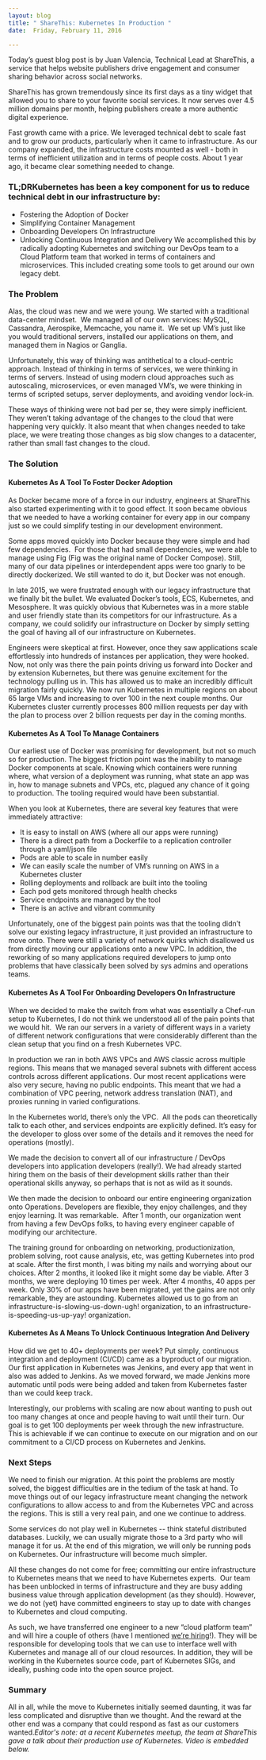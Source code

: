 ```yaml
---
layout: blog
title: " ShareThis: Kubernetes In Production "
date:  Friday, February 11, 2016

---
```

Today’s guest blog post is by Juan Valencia, Technical Lead at ShareThis, a service that helps website publishers drive engagement and consumer sharing behavior across social networks.

ShareThis has grown tremendously since its first days as a tiny widget that allowed you to share to your favorite social services. It now serves over 4.5 million domains per month, helping publishers create a more authentic digital experience.

Fast growth came with a price. We leveraged technical debt to scale fast and to grow our products, particularly when it came to infrastructure. As our company expanded, the infrastructure costs mounted as well - both in terms of inefficient utilization and in terms of people costs. About 1 year ago, it became clear something needed to change.

### TL;DRKubernetes has been a key component for us to reduce technical debt in our infrastructure by:

* Fostering the Adoption of Docker
* Simplifying Container Management
* Onboarding Developers On Infrastructure
* Unlocking Continuous Integration and Delivery
We accomplished this by radically adopting Kubernetes and switching our DevOps team to a Cloud Platform team that worked in terms of containers and microservices. This included creating some tools to get around our own legacy debt.  

### The Problem

Alas, the cloud was new and we were young. We started with a traditional data-center mindset. &nbsp;We managed all of our own services: MySQL, Cassandra, Aerospike, Memcache, you name it. &nbsp;We set up VM’s just like you would traditional servers, installed our applications on them, and managed them in Nagios or Ganglia.

Unfortunately, this way of thinking was antithetical to a cloud-centric approach. Instead of thinking in terms of services, we were thinking in terms of servers. Instead of using modern cloud approaches such as autoscaling, microservices, or even managed VM’s, we were thinking in terms of scripted setups, server deployments, and avoiding vendor lock-in.

These ways of thinking were not bad per se, they were simply inefficient. They weren’t taking advantage of the changes to the cloud that were happening very quickly. It also meant that when changes needed to take place, we were treating those changes as big slow changes to a datacenter, rather than small fast changes to the cloud.

### The Solution

#### Kubernetes As A Tool To Foster Docker Adoption

As Docker became more of a force in our industry, engineers at ShareThis also started experimenting with it to good effect. It soon became obvious that we needed to have a working container for every app in our company just so we could simplify testing in our development environment.

Some apps moved quickly into Docker because they were simple and had few dependencies. &nbsp;For those that had small dependencies, we were able to manage using Fig (Fig was the original name of Docker Compose). Still, many of our data pipelines or interdependent apps were too gnarly to be directly dockerized. We still wanted to do it, but Docker was not enough.

In late 2015, we were frustrated enough with our legacy infrastructure that we finally bit the bullet. We evaluated Docker’s tools, ECS, Kubernetes, and Mesosphere. It was quickly obvious that Kubernetes was in a more stable and user friendly state than its competitors for our infrastructure. As a company, we could solidify our infrastructure on Docker by simply setting the goal of having all of our infrastructure on Kubernetes.

Engineers were skeptical at first. However, once they saw applications scale effortlessly into hundreds of instances per application, they were hooked. Now, not only was there the pain points driving us forward into Docker and by extension Kubernetes, but there was genuine excitement for the technology pulling us in. This has allowed us to make an incredibly difficult migration fairly quickly. We now run Kubernetes in multiple regions on about 65 large VMs and increasing to over 100 in the next couple months. Our Kubernetes cluster currently processes 800 million requests per day with the plan to process over 2 billion requests per day in the coming months.

#### Kubernetes As A Tool To Manage Containers

Our earliest use of Docker was promising for development, but not so much so for production. The biggest friction point was the inability to manage Docker components at scale. Knowing which containers were running where, what version of a deployment was running, what state an app was in, how to manage subnets and VPCs, etc, plagued any chance of it going to production. The tooling required would have been substantial.



When you look at Kubernetes, there are several key features that were immediately attractive:

* It is easy to install on AWS (where all our apps were running)
* There is a direct path from a Dockerfile to a replication controller through a yaml/json file
* Pods are able to scale in number easily
* We can easily scale the number of VM’s running on AWS in a Kubernetes cluster
* Rolling deployments and rollback are built into the tooling
* Each pod gets monitored through health checks
* Service endpoints are managed by the tool
* There is an active and vibrant community



Unfortunately, one of the biggest pain points was that the tooling didn’t solve our existing legacy infrastructure, it just provided an infrastructure to move onto. There were still a variety of network quirks which disallowed us from directly moving our applications onto a new VPC.&nbsp;In addition, the reworking of so many applications required developers to jump onto problems that have classically been solved by sys admins and operations teams.

#### Kubernetes As A Tool For Onboarding Developers On Infrastructure

When we decided to make the switch from what was essentially a Chef-run setup to Kubernetes, I do not think we understood all of the pain points that we would hit. &nbsp;We ran our servers in a variety of different ways in a variety of different network configurations that were considerably different than the clean setup that you find on a fresh Kubernetes VPC. &nbsp;

In production we ran in both AWS VPCs and AWS classic across multiple regions. This means that we managed several subnets with different access controls across different applications. Our most recent applications were also very secure, having no public endpoints. This meant that we had a combination of VPC peering, network address translation (NAT), and proxies running in varied configurations.

In the Kubernetes world, there’s only the VPC. &nbsp;All the pods can theoretically talk to each other, and services endpoints are explicitly defined. It’s easy for the developer to gloss over some of the details and it removes the need for operations (mostly). &nbsp;

We made the decision to convert all of our infrastructure / DevOps developers into application developers (really!). We had already started hiring them on the basis of their development skills rather than their operational skills anyway, so perhaps that is not as wild as it sounds.

We then made the decision to onboard our entire engineering organization onto Operations. Developers are flexible, they enjoy challenges, and they enjoy learning. It was remarkable. &nbsp;After 1 month, our organization went from having a few DevOps folks, to having every engineer capable of modifying our architecture.

The training ground for onboarding on networking, productionization, problem solving, root cause analysis, etc, was getting Kubernetes into prod at scale. After the first month, I was biting my nails and worrying about our choices. After 2 months, it looked like it might some day be viable. After 3 months, we were deploying 10 times per week. After 4 months, 40 apps per week. Only 30% of our apps have been migrated, yet the gains are not only remarkable, they are astounding. Kubernetes allowed us to go from an infrastructure-is-slowing-us-down-ugh! organization, to an infrastructure-is-speeding-us-up-yay! organization.

#### Kubernetes As A Means To Unlock Continuous Integration And Delivery

How did we get to 40+ deployments per week? Put simply, continuous integration and deployment (CI/CD) came as a byproduct of our migration. Our first application in Kubernetes was Jenkins, and every app that went in also was added to Jenkins. As we moved forward, we made Jenkins more automatic until pods were being added and taken from Kubernetes faster than we could keep track. &nbsp;

Interestingly, our problems with scaling are now about wanting to push out too many changes at once and people having to wait until their turn. Our goal is to get 100 deployments per week through the new infrastructure. This is achievable if we can continue to execute on our migration and on our commitment to a CI/CD process on Kubernetes and Jenkins.

### Next Steps

We need to finish our migration. At this point the problems are mostly solved, the biggest difficulties are in the tedium of the task at hand. To move things out of our legacy infrastructure meant changing the network configurations to allow access to and from the Kubernetes VPC and across the regions. This is still a very real pain, and one we continue to address. &nbsp;

Some services do not play well in Kubernetes -- think stateful distributed databases. Luckily, we can usually migrate those to a 3rd party who will manage it for us. At the end of this migration, we will only be running pods on Kubernetes. Our infrastructure will become much simpler.

All these changes do not come for free; committing our entire infrastructure to Kubernetes means that we need to have Kubernetes experts. &nbsp;Our team has been unblocked in terms of infrastructure and they are busy adding business value through application development (as they should). However, we do not (yet) have committed engineers to stay up to date with changes to Kubernetes and cloud computing. &nbsp;

As such, we have transferred one engineer to a new “cloud platform team” and will hire a couple of others (have I mentioned [we’re hiring](http://www.sharethis.com/hiring.html)!). They will be responsible for developing tools that we can use to interface well with Kubernetes and manage all of our cloud resources. In addition, they will be working in the Kubernetes source code, part of Kubernetes SIGs, and ideally, pushing code into the open source project.

### Summary
All in all, while the move to Kubernetes initially seemed daunting, it was far less complicated and disruptive than we thought. And the reward at the other end was a company that could respond as fast as our customers wanted._Editor's note: at a recent Kubernetes meetup, the team at ShareThis gave a talk about their production use of Kubernetes. Video is embedded below._  
